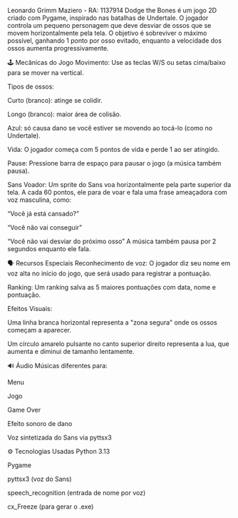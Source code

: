 Leonardo Grimm Maziero - RA: 1137914
Dodge the Bones é um jogo 2D criado com Pygame, inspirado nas batalhas de Undertale. O jogador controla um pequeno personagem que deve desviar de ossos que se movem horizontalmente pela 
tela. O objetivo é sobreviver o máximo possível, ganhando 1 ponto por osso evitado, enquanto a velocidade dos ossos aumenta progressivamente.

🕹️ Mecânicas do Jogo
Movimento:
Use as teclas W/S ou setas cima/baixo para se mover na vertical.

Tipos de ossos:

Curto (branco): atinge se colidir.

Longo (branco): maior área de colisão.

Azul: só causa dano se você estiver se movendo ao tocá-lo (como no Undertale).

Vida:
O jogador começa com 5 pontos de vida e perde 1 ao ser atingido.

Pause:
Pressione barra de espaço para pausar o jogo (a música também pausa).

Sans Voador:
Um sprite do Sans voa horizontalmente pela parte superior da tela.
A cada 60 pontos, ele para de voar e fala uma frase ameaçadora com voz masculina, como:

“Você já está cansado?”

“Você não vai conseguir”

“Você não vai desviar do próximo osso”
A música também pausa por 2 segundos enquanto ele fala.

🗣️ Recursos Especiais
Reconhecimento de voz:
O jogador diz seu nome em voz alta no início do jogo, que será usado para registrar a pontuação.

Ranking:
Um ranking salva as 5 maiores pontuações com data, nome e pontuação.

Efeitos Visuais:

Uma linha branca horizontal representa a "zona segura" onde os ossos começam a aparecer.

Um círculo amarelo pulsante no canto superior direito representa a lua, que aumenta e diminui de tamanho lentamente.

🔊 Áudio
Músicas diferentes para:

Menu

Jogo

Game Over

Efeito sonoro de dano

Voz sintetizada do Sans via pyttsx3

⚙️ Tecnologias Usadas
Python 3.13

Pygame

pyttsx3 (voz do Sans)

speech_recognition (entrada de nome por voz)

cx_Freeze (para gerar o .exe)
